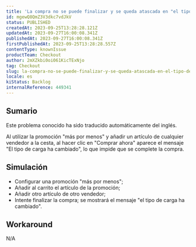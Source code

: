 ```yaml
---
title: 'La compra no se puede finalizar y se queda atascada en "el tipo de carga ha cambiado"'
id: mgewQ8QmZ3V3dkc7vdJkV
status: PUBLISHED
createdAt: 2023-09-25T13:28:28.121Z
updatedAt: 2023-09-27T16:00:08.341Z
publishedAt: 2023-09-27T16:00:08.341Z
firstPublishedAt: 2023-09-25T13:28:28.557Z
contentType: knownIssue
productTeam: Checkout
author: 2mXZkbi0oi061KicTExNjo
tag: Checkout
slug: la-compra-no-se-puede-finalizar-y-se-queda-atascada-en-el-tipo-de-carga-ha-cambiado
locale: es
kiStatus: Backlog
internalReference: 449341
---
```


## Sumario

<div class="alert alert-info">
  <p>Este problema conocido ha sido traducido automáticamente del inglés.</p>
</div>


Al utilizar la promoción "más por menos" y añadir un artículo de cualquier vendedor a la cesta, al hacer clic en "Comprar ahora" aparece el mensaje "El tipo de carga ha cambiado", lo que impide que se complete la compra.


##

## Simulación



- Configurar una promoción "más por menos";
- Añadir al carrito el artículo de la promoción;
- Añadir otro artículo de otro vendedor;
- Intente finalizar la compra; se mostrará el mensaje "el tipo de carga ha cambiado".



## Workaround


N/A



